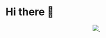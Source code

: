 # Hi there 👋

<p align='center'>
   <a href="https://t.me/joinchat/https://t.me/Semenov_RV" target="_blank">
    <img src="https://img.shields.io/badge/Telegram-2CA5E0?style=for-the-badge&logo=telegram&logoColor=white" />        
  </a>&nbsp;&nbsp;
</p>

